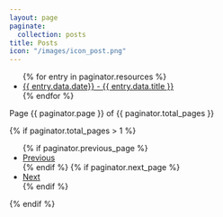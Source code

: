 ```yaml
---
layout: page
paginate:
  collection: posts
title: Posts
icon: "/images/icon_post.png"
---
```


<ul>
  {% for entry in paginator.resources %}
    <li>
      <a href="{{ entry.relative_url }}">{{ entry.data.date}} - {{ entry.data.title }}</a>
    </li>
  {% endfor %}
</ul>

<div class="pagination">
  <div class="pagination-number">
    Page {{ paginator.page }} of {{ paginator.total_pages }}
  </div>

  {% if paginator.total_pages > 1 %}
    <ul class="pagination-controls">
      {% if paginator.previous_page %}
        <li>
          <a href="{{ paginator.previous_page_path }}">Previous</a>
        </li>
      {% endif %}
      {% if paginator.next_page %}
        <li>
          <a href="{{ paginator.next_page_path }}">Next</a>
        </li>
      {% endif %}
    </ul>
  {% endif %}
</div>